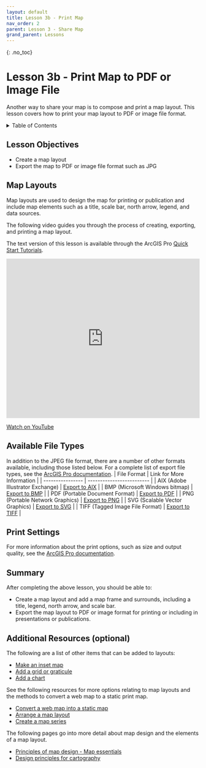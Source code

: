 ```yaml
---
layout: default
title: Lesson 3b - Print Map
nav_order: 2
parent: Lesson 3 - Share Map
grand_parent: Lessons
---
```

{: .no_toc}  
# Lesson 3b - Print Map to PDF or Image File

Another way to share your map is to compose and print a map layout. This lesson covers how to print your map layout to PDF or image file format.

<details markdown="block" class="toc">
  <summary>
    Table of Contents
  </summary>
  {: .text-delta }
- TOC
{:toc}
</details>

## Lesson Objectives
- Create a map layout
- Export the map to PDF or image file format such as JPG

## Map Layouts
Map layouts are used to design the map for printing or publication and include map elements such as a title, scale bar, north arrow, legend, and data sources. 

The following video guides you through the process of creating, exporting, and printing a map layout.

The text version of this lesson is available through the ArcGIS Pro [Quick Start Tutorials](https://pro.arcgis.com/en/pro-app/latest/get-started/add-maps-to-a-layout.htm).

<iframe height="416" width="100%" allowfullscreen frameborder=0 src="https://www.youtube.com/embed/EhE55ZtrJlk" title="Make a layout in ArcGIS Pro"></iframe>

[Watch on YouTube](https://www.youtube.com/embed/EhE55ZtrJlk)

## Available File Types
In addition to the JPEG file format, there are a number of other formats available, including those listed below. 
For a complete list of export file types, see the [ArcGIS Pro documentation](https://pro.arcgis.com/en/pro-app/latest/help/sharing/overview/export-a-map-or-layout.htm#ESRI_SECTION1_F4284E79E1A743468186BE49528275A9). 
| File Format      | Link for More Information |
| ---------------- | ------------------------- |
| AIX (Adobe Illustrator Exchange) | [Export to AIX](https://pro.arcgis.com/en/pro-app/latest/help/sharing/overview/aix-export.htm) |
| BMP (Microsoft Windows bitmap) | [Export to BMP](https://pro.arcgis.com/en/pro-app/3.2/help/sharing/overview/bmp-export.htm) |
| PDF (Portable Document Format) | [Export to PDF](https://pro.arcgis.com/en/pro-app/3.2/help/sharing/overview/pdf-export.htm) |
| PNG (Portable Network Graphics) | [Export to PNG](https://pro.arcgis.com/en/pro-app/3.2/help/sharing/overview/png-export.htm) |
| SVG (Scalable Vector Graphics) | [Export to SVG](https://pro.arcgis.com/en/pro-app/3.2/help/sharing/overview/svg-or-svgz-export.htm) |
| TIFF (Tagged Image File Format) | [Export to TIFF](https://pro.arcgis.com/en/pro-app/3.2/help/sharing/overview/tiff-export.htm) |

## Print Settings
For more information about the print options, such as size and output quality, see the [ArcGIS Pro documentation](https://pro.arcgis.com/en/pro-app/latest/help/sharing/overview/print-a-map-or-layout.htm#ESRI_SECTION1_2EB761C8C40646F39C5F7A5F4858759A).

## Summary
After completing the above lesson, you should be able to:
- Create a map layout and add a map frame and surrounds, including a title, legend, north arrow, and scale bar.
- Export the map layout to PDF or image format for printing or including in presentations or publications.

## Additional Resources (optional)
The following are a list of other items that can be added to layouts:
- [Make an inset map](https://learn.arcgis.com/en/projects/cartographic-creations-make-an-inset-map/)
- [Add a grid or graticule](https://pro.arcgis.com/en/pro-app/latest/help/layouts/add-a-grid.htm)
- [Add a chart](https://pro.arcgis.com/en/pro-app/latest/help/layouts/charts.htm)

See the following resources for more options relating to map layouts and the methods to convert a web map to a static print map.
- [Convert a web map into a static map](https://learn.arcgis.com/en/projects/convert-a-web-map-into-a-print-map/)
- [Arrange a map layout](https://learn.arcgis.com/en/projects/cartographic-creations-arrange-a-map-layout/)
- [Create a map series](https://pro.arcgis.com/en/pro-app/latest/help/layouts/map-series.htm)

The following pages go into more detail about map design and the elements of a map layout.
- [Principles of map design - Map essentials](https://storymaps.arcgis.com/stories/daea26d48cc041f08f4c9a1b7b2ba9d5)
- [Design principles for cartography](https://www.esri.com/arcgis-blog/products/arcgis-pro/mapping/design-principles-for-cartography/)


